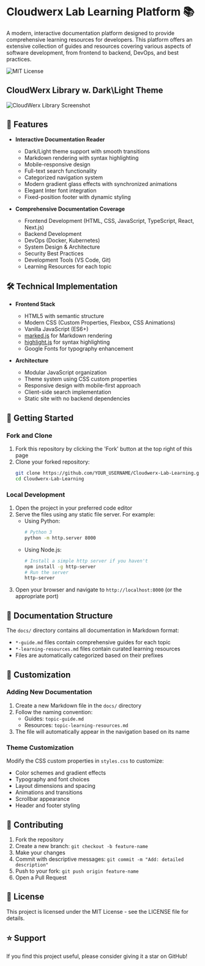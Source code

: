 # Cloudwerx Lab Learning Platform 📚

A modern, interactive documentation platform designed to provide comprehensive learning resources for developers. This platform offers an extensive collection of guides and resources covering various aspects of software development, from frontend to backend, DevOps, and best practices.

![MIT License](https://img.shields.io/badge/License-MIT-blue.svg)

## CloudWerx Library w. Dark\Light Theme
![CloudWerx Library Screenshot](https://i.imgur.com/EuAZP2O.png)

## 🌟 Features

- **Interactive Documentation Reader**
  - Dark/Light theme support with smooth transitions
  - Markdown rendering with syntax highlighting
  - Mobile-responsive design
  - Full-text search functionality
  - Categorized navigation system
  - Modern gradient glass effects with synchronized animations
  - Elegant Inter font integration
  - Fixed-position footer with dynamic styling

- **Comprehensive Documentation Coverage**
  - Frontend Development (HTML, CSS, JavaScript, TypeScript, React, Next.js)
  - Backend Development
  - DevOps (Docker, Kubernetes)
  - System Design & Architecture
  - Security Best Practices
  - Development Tools (VS Code, Git)
  - Learning Resources for each topic

## 🛠️ Technical Implementation

- **Frontend Stack**
  - HTML5 with semantic structure
  - Modern CSS (Custom Properties, Flexbox, CSS Animations)
  - Vanilla JavaScript (ES6+)
  - [marked.js](https://marked.js.org/) for Markdown rendering
  - [highlight.js](https://highlightjs.org/) for syntax highlighting
  - Google Fonts for typography enhancement

- **Architecture**
  - Modular JavaScript organization
  - Theme system using CSS custom properties
  - Responsive design with mobile-first approach
  - Client-side search implementation
  - Static site with no backend dependencies

## 🚀 Getting Started

### Fork and Clone

1. Fork this repository by clicking the 'Fork' button at the top right of this page
2. Clone your forked repository:
   ```bash
   git clone https://github.com/YOUR_USERNAME/Cloudwerx-Lab-Learning.git
   cd Cloudwerx-Lab-Learning
   ```

### Local Development

1. Open the project in your preferred code editor
2. Serve the files using any static file server. For example:
   - Using Python:
     ```bash
     # Python 3
     python -m http.server 8000
     ```
   - Using Node.js:
     ```bash
     # Install a simple http server if you haven't
     npm install -g http-server
     # Run the server
     http-server
     ```
3. Open your browser and navigate to `http://localhost:8000` (or the appropriate port)

## 📖 Documentation Structure

The `docs/` directory contains all documentation in Markdown format:
- `*-guide.md` files contain comprehensive guides for each topic
- `*-learning-resources.md` files contain curated learning resources
- Files are automatically categorized based on their prefixes

## 🎨 Customization

### Adding New Documentation

1. Create a new Markdown file in the `docs/` directory
2. Follow the naming convention:
   - Guides: `topic-guide.md`
   - Resources: `topic-learning-resources.md`
3. The file will automatically appear in the navigation based on its name

### Theme Customization

Modify the CSS custom properties in `styles.css` to customize:
- Color schemes and gradient effects
- Typography and font choices
- Layout dimensions and spacing
- Animations and transitions
- Scrollbar appearance
- Header and footer styling

## 🤝 Contributing

1. Fork the repository
2. Create a new branch: `git checkout -b feature-name`
3. Make your changes
4. Commit with descriptive messages: `git commit -m "Add: detailed description"`
5. Push to your fork: `git push origin feature-name`
6. Open a Pull Request

## 📄 License

This project is licensed under the MIT License - see the LICENSE file for details.

## ⭐ Support

If you find this project useful, please consider giving it a star on GitHub!
